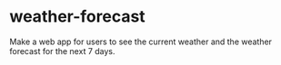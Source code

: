 # weather-forecast
Make a web app for users to see the current weather and the weather forecast for the next 7 days.
